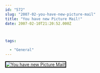 ```yaml
---
id: "572"
slug: "2007-02-you-have-new-picture-mail"
title: "You have new Picture Mail!"
date: 2007-02-10T21:20:52.000Z



tags:

  - "General"
---
```

<div class="sqs-html-content">
  <div style="float: left; margin-right: 10px; margin-bottom: 10px;"> <a href="http://www.flickr.com/photos/mclazarus/386050306/" title="You have new Picture Mail!"><img src="http://farm1.static.flickr.com/144/386050306_ba43a01c51_m.jpg" alt="You have new Picture Mail!" style="border: solid 2px #000000;" /></a>
</div>
<p><br clear="all" /></p>
</div>
